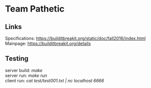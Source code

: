 # Team Pathetic

## Links
Specifications: https://builditbreakit.org/static/doc/fall2016/index.html  
Mainpage: https://builditbreakit.org/details

## Testing
server build: *make*  
server run: *make run*  
client run: *cat test/test001.txt | nc localhost 6666*  

